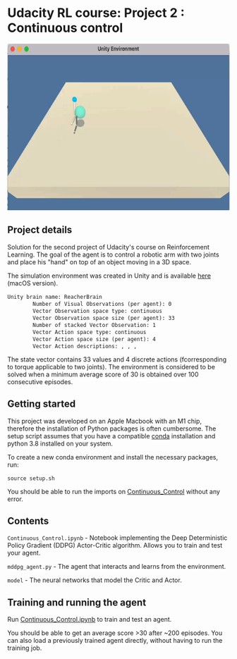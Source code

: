 # Udacity RL course: Project 2 : Continuous control
![robot](images/robot_agent.gif)

## Project details
Solution for the second project of Udacity's course on Reinforcement Learning.
The goal of the agent is to control a robotic arm with two joints and place his "hand" on top of an object moving in a 3D space.

The simulation environment was created in Unity and is available [here](envs/Reacher.app) (macOS version).
```
Unity brain name: ReacherBrain
        Number of Visual Observations (per agent): 0
        Vector Observation space type: continuous
        Vector Observation space size (per agent): 33
        Number of stacked Vector Observation: 1
        Vector Action space type: continuous
        Vector Action space size (per agent): 4
        Vector Action descriptions: , , ,
```
The state vector contains 33 values and 4 discrete actions (fcorresponding to torque applicable to two joints).
The environment is considered to be solved when a minimum average score of 30 is obtained over 100 consecutive episodes.

## Getting started
This project was developed on an Apple Macbook with an M1 chip, therefore the installation of Python packages is often cumbersome. 
The setup script assumes that you have a compatible [conda](https://conda-forge.org/blog/posts/2020-10-29-macos-arm64/) installation and python 3.8 installed on your system.

To create a new conda environment and install the necessary packages, run:
```
source setup.sh
```

You should be able to run the imports on [Continuous_Control](Continuous_Control.ipynb) without any error.

## Contents
`Continuous_Control.ipynb` - Notebook implementing the Deep Deterministic Policy Gradient (DDPG) Actor-Critic algorithm. Allows you to train and test your agent.

`mddpg_agent.py` - The agent that interacts and learns from the environment.

`model` - The neural networks that model the Critic and Actor.


## Training and running the agent
Run [Continuous_Control.ipynb](Continuous_Control.ipynb) to train and test an agent.

You should be able to get an average score >30 after ~200 episodes.
You can also load a previously trained agent directly, without having to run the training job.
